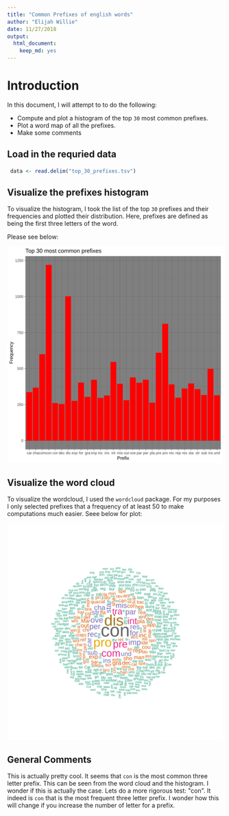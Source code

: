 ```yaml
---
title: "Common Prefixes of english words"
author: "Elijah Willie"
date: 11/27/2018
output:
  html_document:
    keep_md: yes
---
```


# Introduction
In this document, I will attempt to to do the following:

* Compute and plot a histogram of the top `30` most common prefixes.
* Plot a word map of all the prefixes.
* Make some comments

## Load in the requried data

```r
 data <- read.delim("top_30_prefixes.tsv")
```

## Visualize the prefixes histogram
To visualize the histogram, I took the list of the top `30` prefixes and their frequencies and plotted their distribution.
Here, prefixes are defined as being the first three letters of the word.

Please see below:

![*Fig. 1* histogram of English prefixes](Prefix_hist.png)

## Visualize the word cloud
To visualize the wordcloud, I used the `wordcloud` package. For my purposes I only selected prefixes that a frequency of at least $50$ to make computations much easier. Seee below for plot:


![*Fig. 2* Word cloud of prefixes](PrefixCloud.png)

## General Comments
This is actually pretty cool. It seems that `con` is the most common three letter prefix. This can be seen from the word cloud and the histogram. 
I wonder if this is actually the case. Lets do a more rigorous test: "con". It indeed is `con` that is the most frequent three letter prefix. I wonder how this will change if you increase the number of letter for a prefix.


